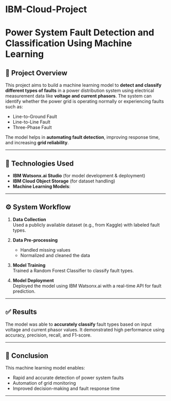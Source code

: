 # IBM-Cloud-Project

# Power System Fault Detection and Classification Using Machine Learning

## 📌 Project Overview

This project aims to build a machine learning model to **detect and classify different types of faults** in a power distribution system using electrical measurement data like **voltage and current phasors**. The system can identify whether the power grid is operating normally or experiencing faults such as:

- Line-to-Ground Fault  
- Line-to-Line Fault  
- Three-Phase Fault  

The model helps in **automating fault detection**, improving response time, and increasing **grid reliability**.

---

## 🧠 Technologies Used

- **IBM Watsonx.ai Studio** (for model development & deployment)
- **IBM Cloud Object Storage** (for dataset handling)
- **Machine Learning Models**:


---

## ⚙️ System Workflow

1. **Data Collection**  
   Used a publicly available dataset (e.g., from Kaggle) with labeled fault types.

2. **Data Pre-processing**  
   - Handled missing values  
   - Normalized and cleaned the data

3. **Model Training**  
   Trained a Random Forest Classifier to classify fault types.

4. **Model Deployment**  
   Deployed the model using IBM Watsonx.ai with a real-time API for fault prediction.

---

## ✅ Results

The model was able to **accurately classify** fault types based on input voltage and current phasor values. It demonstrated high performance using accuracy, precision, recall, and F1-score.

---

## 📌 Conclusion

This machine learning model enables:
- Rapid and accurate detection of power system faults
- Automation of grid monitoring
- Improved decision-making and fault response time

---


